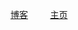 [博客](http://blog.huanyv.top)&nbsp;&nbsp;&nbsp;&nbsp;&nbsp;&nbsp;&nbsp;&nbsp;
[主页](http://www.huanyv.top)&nbsp;&nbsp;&nbsp;&nbsp;&nbsp;&nbsp;&nbsp;&nbsp;